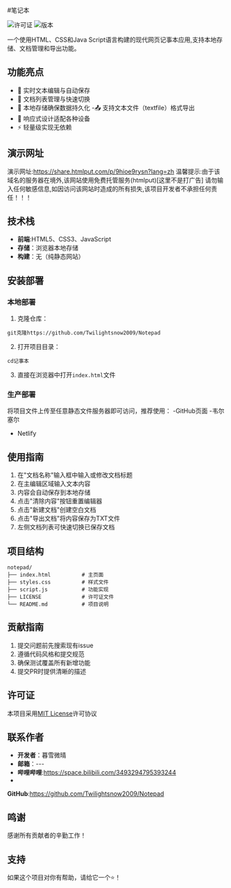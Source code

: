 #笔记本

![许可证](https://img.shields.io/badge/license-MIT-blue.svg)
![版本](https://img.shields.io/badge/version-1.0.0-green.svg)

一个使用HTML、CSS和Java Script语言构建的现代网页记事本应用,支持本地存储、文档管理和导出功能。

## 功能亮点
- 📝 实时文本编辑与自动保存
- 📂 文档列表管理与快速切换
- 💾 本地存储确保数据持久化
-📤 支持文本文件（textfile）格式导出
- 🎨 响应式设计适配各种设备
- ⚡ 轻量级实现无依赖
## 演示网址
演示网址:https://share.htmlput.com/p/9hioe9rysn?lang=zh
温馨提示:由于该域名的服务器在境外,该网站使用免费托管服务(htmlput)[这里不是打广告] 请勿输入任何敏感信息,如因访问该网站时造成的所有损失,该项目开发者不承担任何责任！！！
## 技术栈
- **前端**:HTML5、CSS3、JavaScript
- **存储**：浏览器本地存储
- **构建**：无（纯静态网站）

## 安装部署
### 本地部署
1. 克隆仓库：
```尝试
git克隆https://github.com/Twilightsnow2009/Notepad
```
2. 打开项目目录：
```尝试
cd记事本
```
3. 直接在浏览器中打开`index.html`文件

### 生产部署
将项目文件上传至任意静态文件服务器即可访问，推荐使用：
-GitHub页面
-韦尔塞尔
- Netlify

## 使用指南
1. 在"文档名称"输入框中输入或修改文档标题
2. 在主编辑区域输入文本内容
3. 内容会自动保存到本地存储
4. 点击"清除内容"按钮重置编辑器
5. 点击"新建文档"创建空白文档
6. 点击"导出文档"将内容保存为TXT文件
7. 左侧文档列表可快速切换已保存文档

## 项目结构
```
notepad/
├── index.html          # 主页面
├── styles.css          # 样式文件
├── script.js           # 功能实现
├── LICENSE             # 许可证文件
└── README.md           # 项目说明
```

## 贡献指南
1. 提交问题前先搜索现有issue
2. 遵循代码风格和提交规范
3. 确保测试覆盖所有新增功能
4. 提交PR时提供清晰的描述

## 许可证
本项目采用[MIT License](LICENSE)许可协议

## 联系作者
- **开发者**：暮雪微晴
- **邮箱**：---
- **哔哩哔哩**:https://space.bilibili.com/3493294795393244
- 
**GitHub**:https://github.com/Twilightsnow2009/Notepad

## 鸣谢
感谢所有贡献者的辛勤工作！

## 支持
如果这个项目对你有帮助，请给它一个⭐️！

